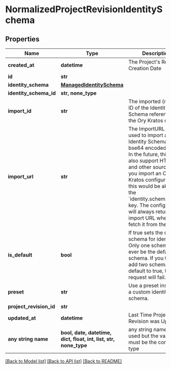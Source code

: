# NormalizedProjectRevisionIdentitySchema


## Properties
Name | Type | Description | Notes
------------ | ------------- | ------------- | -------------
**created_at** | **datetime** | The Project&#39;s Revision Creation Date | [optional] [readonly] 
**id** | **str** |  | [optional] 
**identity_schema** | [**ManagedIdentitySchema**](ManagedIdentitySchema.md) |  | [optional] 
**identity_schema_id** | **str, none_type** |  | [optional] 
**import_id** | **str** | The imported (named) ID of the Identity Schema referenced in the Ory Kratos config. | [optional] 
**import_url** | **str** | The ImportURL can be used to import an Identity Schema from a bse64 encoded string. In the future, this key also support HTTPS and other sources!  If you import an Ory Kratos configuration, this would be akin to the &#x60;identity.schemas.#.url&#x60; key.  The configuration will always return the import URL when you fetch it from the API. | [optional] 
**is_default** | **bool** | If true sets the default schema for identities  Only one schema can ever be the default schema. If you try to add two schemas with default to true, the request will fail. | [optional] 
**preset** | **str** | Use a preset instead of a custom identity schema. | [optional] 
**project_revision_id** | **str** |  | [optional] 
**updated_at** | **datetime** | Last Time Project&#39;s Revision was Updated | [optional] [readonly] 
**any string name** | **bool, date, datetime, dict, float, int, list, str, none_type** | any string name can be used but the value must be the correct type | [optional]

[[Back to Model list]](../README.md#documentation-for-models) [[Back to API list]](../README.md#documentation-for-api-endpoints) [[Back to README]](../README.md)


